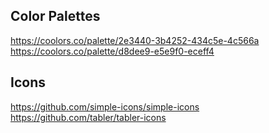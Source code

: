 ## Color Palettes

https://coolors.co/palette/2e3440-3b4252-434c5e-4c566a
https://coolors.co/palette/d8dee9-e5e9f0-eceff4

## Icons
https://github.com/simple-icons/simple-icons
https://github.com/tabler/tabler-icons
